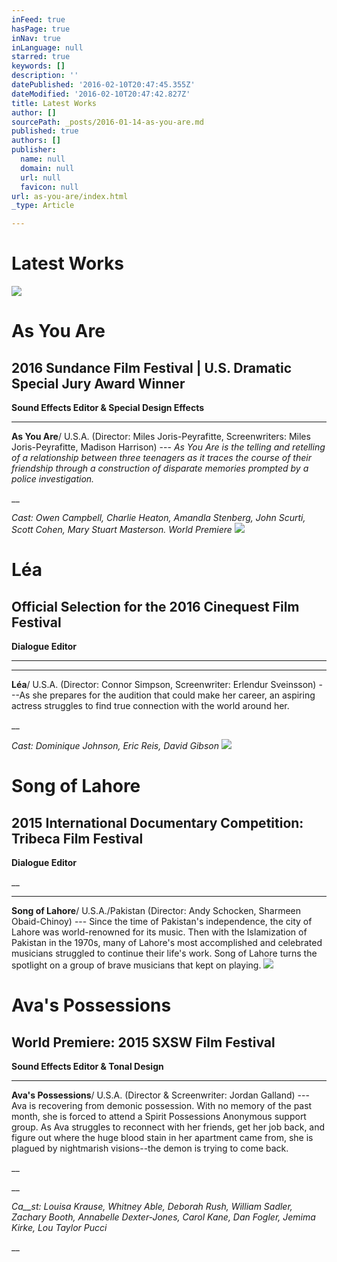 ```yaml
---
inFeed: true
hasPage: true
inNav: true
inLanguage: null
starred: true
keywords: []
description: ''
datePublished: '2016-02-10T20:47:45.355Z'
dateModified: '2016-02-10T20:47:42.827Z'
title: Latest Works
author: []
sourcePath: _posts/2016-01-14-as-you-are.md
published: true
authors: []
publisher:
  name: null
  domain: null
  url: null
  favicon: null
url: as-you-are/index.html
_type: Article

---
```

# Latest Works
![](https://s3-us-west-2.amazonaws.com/the-grid-img/p/b9a084c21a12fd2b02590414948f10cac74f76fb.png)

# As You Are

## 2016 Sundance Film Festival | U.S. Dramatic Special Jury Award Winner

**Sound Effects Editor & Special Design Effects**

****

**As You Are**/ U.S.A. (Director: Miles Joris-Peyrafitte, Screenwriters: Miles Joris-Peyrafitte, Madison Harrison)
--- _As
You Are is the telling and retelling of a
relationship between three teenagers as it traces
the course of their friendship through a construction of disparate memories prompted by a police
investigation._

__

_Cast: Owen Campbell, Charlie Heaton, Amandla Stenberg, John
Scurti, Scott Cohen, Mary Stuart Masterson. World Premiere_
![](https://s3-us-west-2.amazonaws.com/the-grid-img/p/883db3b3cc56686d028182b9d14afb5325b524b5.jpg)

# Léa

## Official Selection for the 2016 Cinequest Film Festival

**Dialogue Editor**

______

****

**Léa**/ U.S.A. (Director: Connor Simpson, Screenwriter: Erlendur Sveinsson) ---As she prepares for the audition
that could make her career, an
aspiring actress struggles to find true connection with the world
around her.

__

_Cast: Dominique Johnson, Eric Reis, David Gibson_
![](https://s3-us-west-2.amazonaws.com/the-grid-img/p/0193ba941b1e5c8f52634d51d50aab2f400a2991.jpg)

# Song of Lahore

## 2015 International Documentary Competition: Tribeca Film Festival

**Dialogue Editor**

__

****

**Song of Lahore**/ U.S.A./Pakistan (Director: Andy Schocken, Sharmeen Obaid-Chinoy) --- Since the time of Pakistan's independence, the city of Lahore was world-renowned
for its music. Then with the Islamization of Pakistan in the
1970s, many of Lahore's most accomplished and celebrated musicians struggled to continue their life's work. Song of Lahore turns the spotlight on a
group of brave musicians that
kept on playing.
![](https://s3-us-west-2.amazonaws.com/the-grid-img/p/f8da4efe965002b019bd674bf35085439da18633.jpg)

# Ava's Possessions

## World Premiere: 2015 SXSW Film Festival

**Sound Effects Editor & Tonal Design**

****

**Ava's Possessions**/ U.S.A. (Director & Screenwriter: Jordan Galland) --- Ava is recovering from demonic possession. With no memory of the past month, she is forced to
attend a Spirit Possessions Anonymous support group. As Ava
struggles to reconnect with her friends, get her job back, and figure out where the huge blood stain in her apartment
came from, she is plagued by nightmarish visions--the demon is trying to come
back.

__

__

_Ca__st: Louisa Krause, Whitney Able, Deborah Rush, William Sadler, Zachary Booth, Annabelle Dexter-Jones, Carol Kane, Dan Fogler, Jemima Kirke, Lou Taylor Pucci_

__